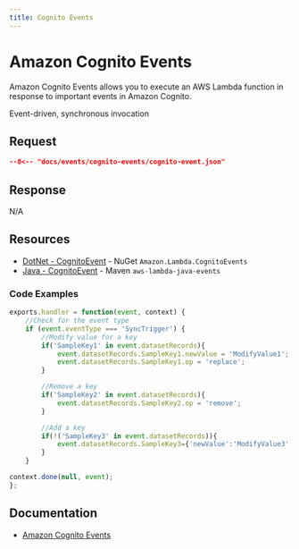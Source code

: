 ```yaml
---
title: Cognito Events
---
```


# Amazon Cognito Events

Amazon Cognito Events allows you to execute an AWS Lambda function in response to important events in Amazon Cognito.

Event-driven, synchronous invocation

## Request

```json
--8<-- "docs/events/cognito-events/cognito-event.json"
```

## Response

N/A

## Resources

- [DotNet - CognitoEvent](https://github.com/aws/aws-lambda-dotnet/tree/master/Libraries/src/Amazon.Lambda.CognitoEvents) - NuGet `Amazon.Lambda.CognitoEvents`
- [Java - CognitoEvent](https://github.com/aws/aws-lambda-java-libs/blob/master/aws-lambda-java-events/src/main/java/com/amazonaws/services/lambda/runtime/events/CognitoEvent.java) - Maven `aws-lambda-java-events`

### Code Examples

```javascript
exports.handler = function(event, context) {
    //Check for the event type
    if (event.eventType === 'SyncTrigger') {
        //Modify value for a key
        if('SampleKey1' in event.datasetRecords){
            event.datasetRecords.SampleKey1.newValue = 'ModifyValue1';
            event.datasetRecords.SampleKey1.op = 'replace';
        }

        //Remove a key
        if('SampleKey2' in event.datasetRecords){
            event.datasetRecords.SampleKey2.op = 'remove';
        }

        //Add a key
        if(!('SampleKey3' in event.datasetRecords)){
            event.datasetRecords.SampleKey3={'newValue':'ModifyValue3', 'op' : 'replace'};
        }
    }

context.done(null, event);
};
```

## Documentation

- [Amazon Cognito Events](https://docs.aws.amazon.com/cognito/latest/developerguide/cognito-events.html)
